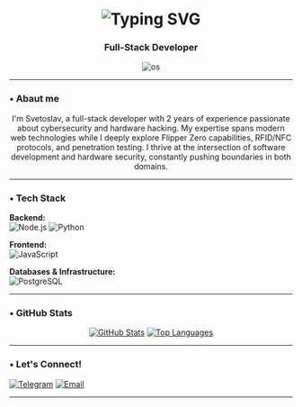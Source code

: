 <h1 align="center">
  <img src="https://readme-typing-svg.herokuapp.com?font=Fira+Code&size=30&duration=4000&pause=1000&color=00FF00&center=true&vCenter=true&width=435&lines=𝐇𝐞𝐥𝐥𝐨,+𝐈'𝐦+𝐒𝐯𝐞𝐭𝐨𝐬𝐥𝐚𝐯!" alt="Typing SVG" />
</h1>

<h3 align="center">Full-Stack Developer</h3>

<p align="center">
  <img src="https://img.shields.io/badge/OS-Arch_Linux-00ff00?style=flat&logo=arch-linux&logoColor=white" alt="os"/>
</p>

---

### • Abaut me

<p align="center">
I'm Svetoslav, a full-stack developer with 2 years of experience passionate about cybersecurity and hardware hacking. My expertise spans modern web technologies while I deeply explore Flipper Zero capabilities, RFID/NFC protocols, and penetration testing. I thrive at the intersection of software development and hardware security, constantly pushing boundaries in both domains.
</p>

---

### • Tech Stack

**Backend:**  
![Node.js](https://img.shields.io/badge/-Node.js-000000?style=flat&logo=nodedotjs&logoColor=00FF00)
![Python](https://img.shields.io/badge/-Python-000000?style=flat&logo=python&logoColor=FFFF00)

**Frontend:**  
![JavaScript](https://img.shields.io/badge/-JavaScript-000000?style=flat&logo=javascript&logoColor=F7DF1E)

**Databases & Infrastructure:**  
![PostgreSQL](https://img.shields.io/badge/-PostgreSQL-000000?style=flat&logo=postgresql&logoColor=336791)

---

### • GitHub Stats

<div align="center">

[![GitHub Stats](https://github-readme-stats.vercel.app/api?username=Svetoslav-hacker&show_icons=true&theme=dark&bg_color=000000&title_color=00ff00&icon_color=00ff00&text_color=ffffff&hide_border=true)](https://github.com/anuraghazra/github-readme-stats)
[![Top Languages](https://github-readme-stats.vercel.app/api/top-langs/?username=Svetoslav-hacker&layout=compact&theme=dark&bg_color=000000&title_color=00ff00&text_color=ffffff&hide_border=true)](https://github.com/anuraghazra/github-readme-stats)

</div>

---

### • Let's Connect!

[![Telegram](https://img.shields.io/badge/Telegram-2CA5E0?style=for-the-badge&logo=telegram&logoColor=white)](https://t.me/Svetoslav_lepeshkin)
[![Email](https://img.shields.io/badge/Email-D14836?style=for-the-badge&logo=gmail&logoColor=white)](mailto:lepeskinsvetoslav@gmail.com)

---
